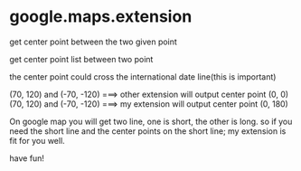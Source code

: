 google.maps.extension
=====================
get center point between the two given point

get center point list between two point


the center point could cross the international date line(this is important)


(70, 120) and (-70, -120)  ===>   other extension will output center point (0, 0)
(70, 120) and (-70, -120)  ===>   my extension will output center point (0, 180)

On google map you will get two line, one is short, the other is long. so if you need the short line and the center points on the short line; my extension is fit for you well.


have fun!
